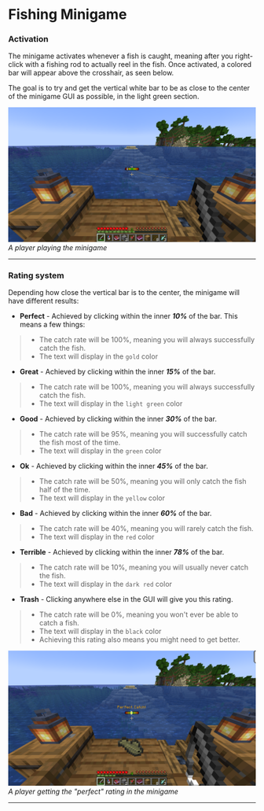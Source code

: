 # Fishing Minigame

### Activation

The minigame activates whenever a fish is caught, meaning after you right-click with a fishing rod to actually reel in the fish. Once activated, a colored bar will appear above the crosshair, as seen below.

The goal is to try and get the vertical white bar to be as close to the center of the minigame GUI as possible, in the light green section.

![minigame](/assets/images/minigame.png)
_A player playing the minigame_

---

### Rating system

Depending how close the vertical bar is to the center, the minigame will have different results:

* **Perfect** - Achieved by clicking within the inner **_10%_** of the bar. This means a few things:
> * The catch rate will be 100%, meaning you will always successfully catch the fish.
> * The text will display in the `gold` color
* **Great** - Achieved by clicking within the inner **_15%_** of the bar.
> * The catch rate will be 100%, meaning you will always successfully catch the fish.
> * The text will display in the `light green` color
* **Good** - Achieved by clicking within the inner **_30%_** of the bar.
> * The catch rate will be 95%, meaning you will successfully catch the fish most of the time.
> * The text will display in the `green` color
* **Ok** - Achieved by clicking within the inner **_45%_** of the bar.
> * The catch rate will be 50%, meaning you will only catch the fish half of the time.
> * The text will display in the `yellow` color
* **Bad** - Achieved by clicking within the inner **_60%_** of the bar.
> * The catch rate will be 40%, meaning you will rarely catch the fish.
> * The text will display in the `red` color
* **Terrible** - Achieved by clicking within the inner **_78%_** of the bar.
> * The catch rate will be 10%, meaning you will usually never catch the fish.
> * The text will display in the `dark red` color
* **Trash** - Clicking anywhere else in the GUI will give you this rating.
> * The catch rate will be 0%, meaning you won't ever be able to catch a fish.
> * The text will display in the `black` color
> * Achieving this rating also means you might need to get better.

![image](/assets/images/perfect-catch.png)
_A player getting the "perfect" rating in the minigame_

---
